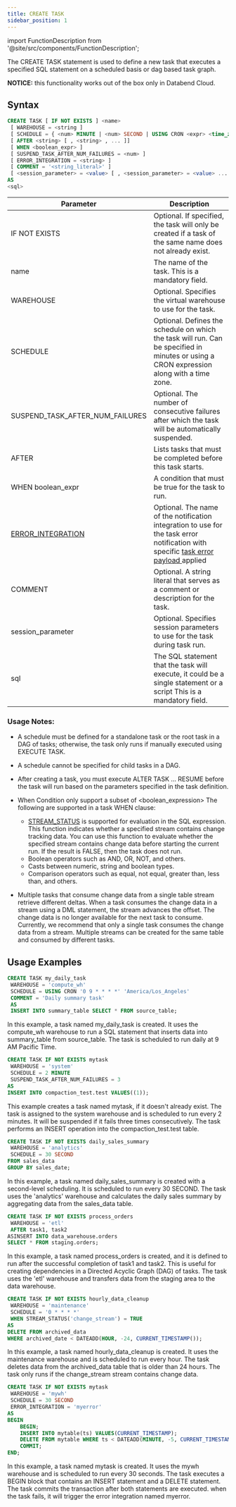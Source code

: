 ```yaml
---
title: CREATE TASK
sidebar_position: 1
---
```

import FunctionDescription from '@site/src/components/FunctionDescription';

<FunctionDescription description="Introduced or updated: v1.2.371"/>

The CREATE TASK statement is used to define a new task that executes a specified SQL statement on a scheduled basis or dag based task graph.

**NOTICE:** this functionality works out of the box only in Databend Cloud.

## Syntax

```sql
CREATE TASK [ IF NOT EXISTS ] <name>
 [ WAREHOUSE = <string ]
 [ SCHEDULE = { <num> MINUTE | <num> SECOND | USING CRON <expr> <time_zone> } ]
 [ AFTER <string> [ , <string> , ... ]]
 [ WHEN <boolean_expr> ]
 [ SUSPEND_TASK_AFTER_NUM_FAILURES = <num> ]
 [ ERROR_INTEGRATION = <string> ]
 [ COMMENT = '<string_literal>' ]
 [ <session_parameter> = <value> [ , <session_parameter> = <value> ... ] ]
AS
<sql>
```

| Parameter                        | Description                                                                                        |
|----------------------------------|------------------------------------------------------------------------------------------------------|
| IF NOT EXISTS                    | Optional. If specified, the task will only be created if a task of the same name does not already exist. |
| name                             | The name of the task. This is a mandatory field.                                                       |
| WAREHOUSE                        | Optional. Specifies the virtual warehouse to use for the task.                                         |
| SCHEDULE                         | Optional. Defines the schedule on which the task will run. Can be specified in minutes or using a CRON expression along with a time zone. |
| SUSPEND_TASK_AFTER_NUM_FAILURES | Optional. The number of consecutive failures after which the task will be automatically suspended.      |
| AFTER                            | Lists tasks that must be completed before this task starts.                                            |
| WHEN boolean_expr                | A condition that must be true for the task to run.                                                     |
| [ERROR_INTEGRATION](../16-notification/index.md)                | Optional. The name of the notification integration to use for the task error notification with specific [task error payload ](./10-task-error-integration-payload.md)applied                                        |
| COMMENT                          | Optional. A string literal that serves as a comment or description for the task.                      |
| session_parameter                | Optional. Specifies session parameters to use for the task during task run.                                             |
| sql                            | The SQL statement that the task will execute, it could be a single statement or a script This is a mandatory field.                               |



### Usage Notes:
- A schedule must be defined for a standalone task or the root task in a DAG of tasks; otherwise, the task only runs if manually executed using EXECUTE TASK.
- A schedule cannot be specified for child tasks in a DAG.
- After creating a task, you must execute ALTER TASK … RESUME before the task will run based on the parameters specified in the task definition. 
- When Condition only support a subset of <boolean_expression>
 The following are supported in a task WHEN clause:
  - [STREAM_STATUS](../../../00-sql-reference/20-system-tables/system-stream-status.md) is supported for evaluation in the SQL expression. This function indicates whether a specified stream contains change tracking data. You can use this function to evaluate whether the specified stream contains change data before starting the current run. If the result is FALSE, then the task does not run.
  - Boolean operators such as AND, OR, NOT, and others.
  - Casts between numeric, string and boolean types.
  - Comparison operators such as equal, not equal, greater than, less than, and others.

- Multiple tasks that consume change data from a single table stream retrieve different deltas. When a task consumes the change data in a stream using a DML statement, the stream advances the offset. The change data is no longer available for the next task to consume. Currently, we recommend that only a single task consumes the change data from a stream. Multiple streams can be created for the same table and consumed by different tasks.

## Usage Examples

```sql
CREATE TASK my_daily_task
 WAREHOUSE = 'compute_wh'
 SCHEDULE = USING CRON '0 9 * * * *' 'America/Los_Angeles'
 COMMENT = 'Daily summary task'
 AS
 INSERT INTO summary_table SELECT * FROM source_table;
```
In this example, a task named my_daily_task is created. It uses the compute_wh warehouse to run a SQL statement that inserts data into summary_table from source_table. The task is scheduled to run daily at 9 AM Pacific Time.

```sql
CREATE TASK IF NOT EXISTS mytask
 WAREHOUSE = 'system'
 SCHEDULE = 2 MINUTE
 SUSPEND_TASK_AFTER_NUM_FAILURES = 3
AS
INSERT INTO compaction_test.test VALUES((1));
```
This example creates a task named mytask, if it doesn't already exist. The task is assigned to the system warehouse and is scheduled to run every 2 minutes. It will be suspended if it fails three times consecutively. The task performs an INSERT operation into the compaction_test.test table.

```sql
CREATE TASK IF NOT EXISTS daily_sales_summary
 WAREHOUSE = 'analytics'
 SCHEDULE = 30 SECOND
FROM sales_data
GROUP BY sales_date;
```
In this example, a task named daily_sales_summary is created with a second-level scheduling. It is scheduled to run  every 30 SECOND. The task uses the 'analytics' warehouse and calculates the daily sales summary by aggregating data from the sales_data table.


```sql
CREATE TASK IF NOT EXISTS process_orders
 WAREHOUSE = 'etl'
 AFTER task1, task2
ASINSERT INTO data_warehouse.orders
SELECT * FROM staging.orders;
```
In this example, a task named process_orders is created, and it is defined to run after the successful completion of task1 and task2. This is useful for creating dependencies in a Directed Acyclic Graph (DAG) of tasks. The task uses the 'etl' warehouse and transfers data from the staging area to the data warehouse.

```sql
CREATE TASK IF NOT EXISTS hourly_data_cleanup
 WAREHOUSE = 'maintenance'
 SCHEDULE = '0 * * * *'
 WHEN STREAM_STATUS('change_stream') = TRUE
AS
DELETE FROM archived_data
WHERE archived_date < DATEADD(HOUR, -24, CURRENT_TIMESTAMP());

 ```
In this example, a task named hourly_data_cleanup is created. It uses the maintenance warehouse and is scheduled to run every hour. The task deletes data from the archived_data table that is older than 24 hours. The task only runs if the change_stream stream contains change data. 

```sql
CREATE TASK IF NOT EXISTS mytask
 WAREHOUSE = 'mywh'
 SCHEDULE = 30 SECOND
 ERROR_INTEGRATION = 'myerror'
AS
BEGIN
    BEGIN;
    INSERT INTO mytable(ts) VALUES(CURRENT_TIMESTAMP);
    DELETE FROM mytable WHERE ts < DATEADD(MINUTE, -5, CURRENT_TIMESTAMP());
    COMMIT;
END;
```

In this example, a task named mytask is created. It uses the mywh warehouse and is scheduled to run every 30 seconds. The task executes a BEGIN block that contains an INSERT statement and a DELETE statement. The task commits the transaction after both statements are executed. when the task fails, it will trigger the error integration named myerror.
